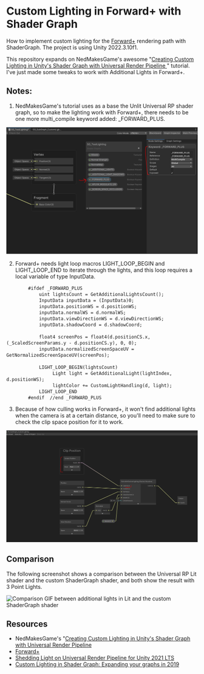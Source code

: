 # Custom Lighting in Forward+ with Shader Graph
 How to implement custom lighting for the [Forward+](https://docs.unity3d.com/Packages/com.unity.render-pipelines.universal@17.0/manual/rendering/forward-plus-rendering-path.html) rendering path with ShaderGraph. The project is using Unity 2022.3.10f1.  

This repository expands on NedMakesGame's awesome "[Creating Custom Lighting in Unity's Shader Graph with Universal Render Pipeline ](https://nedmakesgames.medium.com/creating-custom-lighting-in-unitys-shader-graph-with-universal-render-pipeline-5ad442c27276)" tutorial. I've just made some tweaks to work with Additional Lights in Forward+. 


## Notes: 
1. NedMakesGame's tutorial uses as a base the Unlit Universal RP shader graph, so to make the lighting work with Forward+, there needs to be one more multi_compile keyword added:  _FORWARD_PLUS.

![Screenshot of the keyword in _FORWARD_PLUS SG_TestLighting.shadergraph ](https://github.com/rsofia/CustomLightingForwardPlus/blob/main/Images/Keyword.PNG)

2. Forward+ needs light loop macros LIGHT_LOOP_BEGIN and LIGHT_LOOP_END to iterate through the lights, and this loop requires a local variable of type InputData.

```
        #ifdef _FORWARD_PLUS
            uint lightsCount = GetAdditionalLightsCount();
            InputData inputData = (InputData)0;
            inputData.positionWS = d.positionWS;
            inputData.normalWS = d.normalWS;
            inputData.viewDirectionWS = d.viewDirectionWS;
            inputData.shadowCoord = d.shadowCoord;

            float4 screenPos = float4(d.positionCS.x, (_ScaledScreenParams.y - d.positionCS.y), 0, 0);
            inputData.normalizedScreenSpaceUV = GetNormalizedScreenSpaceUV(screenPos);

            LIGHT_LOOP_BEGIN(lightsCount)
                 Light light = GetAdditionalLight(lightIndex, d.positionWS);
                 lightColor += CustomLightHandling(d, light);
            LIGHT_LOOP_END
        #endif  //end _FORWARD_PLUS
```

3. Because of how culling works in Forward+, it won't find additional lights when the camera is at a certain distance, so you'll need to make sure to check the clip space position for it to work. 

![Screenshot of how to fetch the clip position with theScreenPosition node and the Mode set to Pixel](https://github.com/rsofia/CustomLightingForwardPlus/blob/main/Images/ClipPos.PNG)

## Comparison
The following screenshot shows a comparison between the Universal RP Lit shader and the custom ShaderGraph shader, and both show the result with 3 Point Lights. 

![Comparison GIF between additional lights in Lit and the custom ShaderGraph shader](https://github.com/rsofia/CustomLightingForwardPlus/blob/main/Images/ScreenSpace_ForwardPlus.gif)

## Resources
 + NedMakesGame's "[Creating Custom Lighting in Unity's Shader Graph with Universal Render Pipeline ](https://nedmakesgames.medium.com/creating-custom-lighting-in-unitys-shader-graph-with-universal-render-pipeline-5ad442c27276)
 + [Forward+](https://docs.unity3d.com/Packages/com.unity.render-pipelines.universal@17.0/manual/rendering/forward-plus-rendering-path.html)
 + [Shedding Light on Universal Render Pipeline for Unity 2021 LTS](https://blog.unity.com/engine-platform/shedding-light-on-universal-render-pipeline-for-unity-2021-lts)
 + [Custom Lighting in Shader Graph: Expanding your graphs in 2019](https://blog.unity.com/engine-platform/custom-lighting-in-shader-graph-expanding-your-graphs-in-2019)

